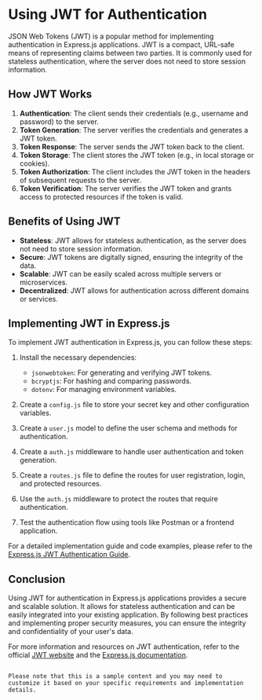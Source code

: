 # Using JWT for Authentication

JSON Web Tokens (JWT) is a popular method for implementing authentication in Express.js applications. JWT is a compact, URL-safe means of representing claims between two parties. It is commonly used for stateless authentication, where the server does not need to store session information.

## How JWT Works

1. **Authentication**: The client sends their credentials (e.g., username and password) to the server.
2. **Token Generation**: The server verifies the credentials and generates a JWT token.
3. **Token Response**: The server sends the JWT token back to the client.
4. **Token Storage**: The client stores the JWT token (e.g., in local storage or cookies).
5. **Token Authorization**: The client includes the JWT token in the headers of subsequent requests to the server.
6. **Token Verification**: The server verifies the JWT token and grants access to protected resources if the token is valid.

## Benefits of Using JWT

- **Stateless**: JWT allows for stateless authentication, as the server does not need to store session information.
- **Secure**: JWT tokens are digitally signed, ensuring the integrity of the data.
- **Scalable**: JWT can be easily scaled across multiple servers or microservices.
- **Decentralized**: JWT allows for authentication across different domains or services.

## Implementing JWT in Express.js

To implement JWT authentication in Express.js, you can follow these steps:

1. Install the necessary dependencies:
   - `jsonwebtoken`: For generating and verifying JWT tokens.
   - `bcryptjs`: For hashing and comparing passwords.
   - `dotenv`: For managing environment variables.

2. Create a `config.js` file to store your secret key and other configuration variables.

3. Create a `user.js` model to define the user schema and methods for authentication.

4. Create a `auth.js` middleware to handle user authentication and token generation.

5. Create a `routes.js` file to define the routes for user registration, login, and protected resources.

6. Use the `auth.js` middleware to protect the routes that require authentication.

7. Test the authentication flow using tools like Postman or a frontend application.

For a detailed implementation guide and code examples, please refer to the [Express.js JWT Authentication Guide](https://example.com).

## Conclusion

Using JWT for authentication in Express.js applications provides a secure and scalable solution. It allows for stateless authentication and can be easily integrated into your existing application. By following best practices and implementing proper security measures, you can ensure the integrity and confidentiality of your user's data.

For more information and resources on JWT authentication, refer to the official [JWT website](https://jwt.io) and the [Express.js documentation](https://expressjs.com).
```

Please note that this is a sample content and you may need to customize it based on your specific requirements and implementation details.